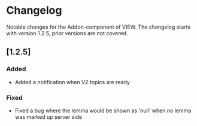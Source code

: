 # Changelog

Notable changes for the Addon-component of VIEW.
The changelog starts with version 1.2.5, prior versions are not covered.

## [1.2.5]

### Added
- Added a notification when V2 topics are ready

### Fixed
- Fixed a bug where the lemma would be shown as 'null' when no lemma was marked
  up server side
